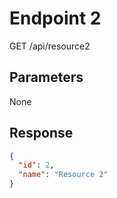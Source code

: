 # Endpoint 2

GET /api/resource2

## Parameters

None

## Response

```json
{
  "id": 2,
  "name": "Resource 2"
}
```